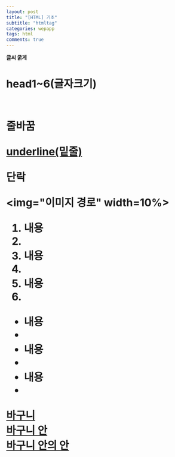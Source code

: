 ```yaml
---
layout: post
title: "[HTML] 기초"
subtitle: "htmltag"
categories: wepapp
tags: html
comments: true
---
```


<!-- HTML 주석 -->

<strong>글씨 굵게</strong>

<h1>head1~6(글자크기)<h1>

<br>줄바꿈

<u>underline(밑줄)</u>

<p>
단락
</p>

<img="이미지 경로" width=10%>
<!-- 같은 경로에 있는 경우 "image.jpg" -->

<!-- 1. 2. 3. 형태 -->
<ol>
       <li>내용<li>
       <li>내용<li>
       <li>내용<li>
</ol>

<!-- ● 형태  -->
<ul>
       <li>내용<li>
       <li>내용<li>
       <li>내용<li>
</ul>

<!-- 링크 태그  -->
<a href="url주소">

<!-- 바구니 형태  -->
<div>바구니
     <div>바구니 안</div>
          <div>바구니 안의 안</div>
</div>
